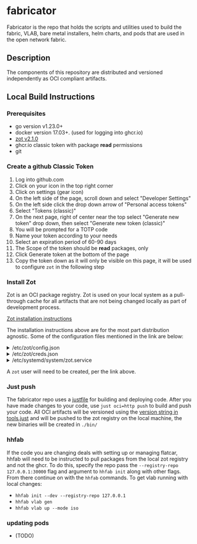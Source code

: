 # fabricator

Fabricator is the repo that holds the scripts and utilities used to build the
fabric, VLAB, bare metal installers, helm charts, and pods that are used in the
open network fabric.

## Description 

The components of this repository are distributed and versioned independently
as OCI compliant artifacts.


## Local Build Instructions

### Prerequisites
- go version v1.23.0+
- docker version 17.03+. (used for logging into ghcr.io)
- [zot v2.1.0](https://zotregistry.dev/v2.1.0/)
- ghcr.io classic token with package **read** permissions
- git

### Create a github Classic Token

1. Log into github.com 
1. Click on your icon in the top right corner
1. Click on settings (gear icon)
1. On the left side of the page, scroll down and select "Developer Settings"
1. On the left side click the drop down arrow of "Personal access tokens"
1. Select "Tokens (classic)"
1. On the next page, right of center near the top select "Generate new token"
   drop down, then select "Generate new token (classic)"
1. You will be prompted for a TOTP code
1. Name your token according to your needs
1. Select an expiration period of 60-90 days
1. The Scope of the token should be **read** packages, only
1. Click Generate token at the bottom of the page
1. Copy the token down as it will only be visible on this page, it will be used
   to configure `zot` in the following step


### Install Zot

Zot is an OCI package registry. Zot is used on your local system as a
pull-through cache for all artifacts that are not being changed locally as part
of development process.

[Zot installation
instructions](https://zotregistry.dev/v2.1.0/install-guides/install-guide-linux/#installation)

The installation instructions above are for the most part distribution
agnostic. Some of the configuration files mentioned in the link are below:

<details>

This file:
* creates a registry with data in `/tmp/zot`
* runs a localhost only server on port 30000
* mirrors everything from the githedgehog github repo

<summary> /etc/zot/config.json </summary>

```
{
  "log": {
    "level": "debug"
  },
  "storage": {
    "rootDirectory": "/tmp/zot"
  },
  "http": {
    "address": "127.0.0.1",
    "port": "30000"
  },
  "extensions": {
    "sync": {
      "enable": true,
      "credentialsFile": "/etc/zot/creds.json",
      "registries": [
        {
          "urls": [
            "https://ghcr.io"
          ],
          "onDemand": true,
          "tlsVerify": true,
          "content": [
            {
              "prefix": "/githedgehog/**",
              "destination": "/githedgehog",
              "stripPrefix": true
            }
          ]
        }
      ]
    }
  }
}

```
</details>

<details>

This file is supplying credentials for zot to read packages using your github
account.

<summary>/etc/zot/creds.json</summary>

```

{
  "ghcr.io": {
    "username": "YOUR_USERNAME_HERE",
    "password": "READ_ONLY_TOKEN_FROM_GITHUB"
  }
}

```

</details>

<details>

A systemd unit file for creating a zot registry.

<summary>/etc/systemd/system/zot.service</summary>

```
[Unit]
Description=OCI Distribution Registry
Documentation=https://zotregistry.dev/
After=network.target auditd.service local-fs.target

[Service]
Type=simple
ExecStart=/usr/bin/zot serve /etc/zot/config.json
Restart=on-failure
User=zot
Group=zot
LimitNOFILE=500000
MemoryHigh=30G
MemoryMax=32G

[Install]
WantedBy=multi-user.target
```

</details>

A `zot` user will need to be created, per the link above.

### Just push

The fabricator repo uses a [justfile][justfile1] for building and deploying code. After
you have made changes to your code, use
`just oci=http push` to build and push your code. All OCI artifacts will be
versioned using the [version string in tools.just][justfile2]
and will be pushed to the zot registry on the local machine, the new binaries will be created in `./bin/`

[justfile1]: https://github.com/githedgehog/fabricator/blob/21154b09112bdf148957dc75f2ce46d5be7beca0/justfile
[justfile2]: https://github.com/githedgehog/fabricator/blob/21154b09112bdf148957dc75f2ce46d5be7beca0/hack/tools.just#L7

### hhfab

If the code you are changing deals with setting up or managing flatcar, hhfab
will need to be instructed to pull packages from the local zot registry and not
the ghcr. To do this, specify the repo pass the `--registry-repo
127.0.0.1:30000` flag and argument to  `hhfab init` along with other flags.
From there continue on with the `hhfab` commands. To get vlab running with
local changes:
* `hhfab init --dev --registry-repo 127.0.0.1`
* `hhfab vlab gen`
* `hhfab vlab up --mode iso`

### updating pods

* (TODO)


